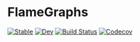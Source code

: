 # FlameGraphs

[![Stable](https://img.shields.io/badge/docs-stable-blue.svg)](https://timholy.github.io/FlameGraphs.jl/stable)
[![Dev](https://img.shields.io/badge/docs-dev-blue.svg)](https://timholy.github.io/FlameGraphs.jl/dev)
[![Build Status](https://travis-ci.com/timholy/FlameGraphs.jl.svg?branch=master)](https://travis-ci.com/timholy/FlameGraphs.jl)
[![Codecov](https://codecov.io/gh/timholy/FlameGraphs.jl/branch/master/graph/badge.svg)](https://codecov.io/gh/timholy/FlameGraphs.jl)
